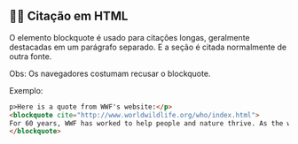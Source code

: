 ## 👩‍🏫 Citação em HTML

O elemento blockquote é usado para citações longas, geralmente destacadas em um parágrafo separado. E a seção é citada normalmente de outra fonte.

Obs: Os navegadores costumam recusar o blockquote.

Exemplo:
```HTML
p>Here is a quote from WWF's website:</p>
<blockquote cite="http://www.worldwildlife.org/who/index.html">
For 60 years, WWF has worked to help people and nature thrive. As the world's leading conservation organization, WWF works in nearly 100 countries. At every level, we collaborate with people around the world to develop and deliver innovative solutions that protect communities, wildlife, and the places in which they live.
</blockquote>
```


